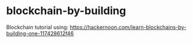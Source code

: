 # blockchain-by-building

Blockchain tutorial using: https://hackernoon.com/learn-blockchains-by-building-one-117428612f46
